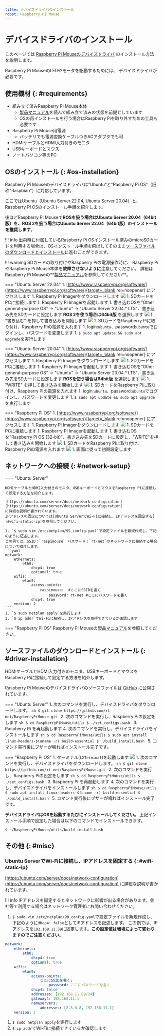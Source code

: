 ```yaml
---
title: デバイスドライバのインストール
robot: Raspberry Pi Mouse
---
```


# デバイスドライバのインストール

このページでは
[Raspberry Pi Mouseのデバイスドライバ](https://github.com/rt-net/RaspberryPiMouse)
のインストール方法を説明します。

Raspberry Pi MouseのLEDやモータを駆動するためには、
デバイスドライバが必要です。

## 使用機材 {: #requirements}


* 組み立て済みRaspberry Pi Mouse本体
    * [製品マニュアル](https://rt-net.jp/products/raspberrypimousev3/#downloads)を読んで組み立て済みの状態を前提としています
    * OSの再インストールを行う場合はRaspberry Piを取り外すための工具も必要です
* Raspberry Pi Mouse用電源
    * バッテリでも電源変換ケーブルつきACアダプタでも可
* HDMIケーブルとHDMI入力付きのモニタ
* USBキーボードとマウス
* ノートパソコン等のPC


## OSのインストール {: #os-installation}

Raspberry Pi Mouseのデバイスドライバは"Ubuntu"と"Raspberry Pi OS"（旧称"Raspbian"）に対応しています。

ここではUbuntu（Ubuntu Server 22.04, Ubuntu Server 20.04）と、Raspberry Pi OSのインストール手順を紹介します。

後ほどRaspberry Pi Mouseで**ROSを扱う場合はUbuntu Server 20.04（64bit版）を、ROS 2を扱う場合はUbuntu Server 22.04（64bit版）のインストールを推奨します**。

!!! info
    出荷時に付属しているRaspberry Pi OSインストール済みのmicroSDカードを利用する場合は、OSインストール手順を飛ばしてそのまま[ソースファイルのダウンロードとインストール](#driver-installation)に進むことができます。

!!! warning
    SDカードの取り付けやRaspberry Piの電源操作時に、
    Raspberry PiやRaspberry Pi Mouse本体を**故障させないように**注意してください。
    詳細はRaspberry Pi Mouseの**[製品マニュアル](https://rt-net.jp/products/raspberrypimousev3/#downloads)を参照してください**。

=== "Ubuntu Server 22.04"
    1. [https://www.raspberrypi.org/software/](https://www.raspberrypi.org/software/){target=_blank rel=noopener} にアクセスします
    1. Raspberry Pi Imagerをダウンロードします
    ![](../../img/raspimouse/driver/download_raspberry_pi_imager.png)
    1. SDカードをPCに接続します
    1. Raspberry Pi Imagerを起動します
    1. 書き込むOSを"Other general-purpose OS" -> "Ubuntu" -> "Ubuntu Server 22.04.* LTS"、書き込み先をSDカードに設定します __ROS 2を使う場合は64bit版__ を選択します
    ![](../../img/raspimouse/driver/pi_imager_settings_ubuntu_22_64bit.png)
    1. "書き込む" を押して書き込みを開始します
    ![](../../img/raspimouse/driver/pi_imager_settings_ubuntu_22.png)
    1. SDカードをRaspberry Piに取り付け、Raspberry Piの電源を入れます
    1. login:`ubuntu`、password:`ubuntu`でログインし、パスワードを変更します
    1. `$ sudo apt update && sudo apt upgrade`を実行します

=== "Ubuntu Server 20.04"
    1. [https://www.raspberrypi.org/software/](https://www.raspberrypi.org/software/){target=_blank rel=noopener} にアクセスします
    1. Raspberry Pi Imagerをダウンロードします
    ![](../../img/raspimouse/driver/download_raspberry_pi_imager.png)
    1. SDカードをPCに接続します
    1. Raspberry Pi Imagerを起動します
    1. 書き込むOSを"Other general-purpose OS" -> "Ubuntu" -> "Ubuntu Server 20.04.* LTS"、書き込み先をSDカードに設定します __ROSを使う場合は64bit版__ を選択します
    ![](../../img/raspimouse/driver/pi_imager_settings_ubuntu_64bit.png)
    1. "WRITE" を押して書き込みを開始します
    ![](../../img/raspimouse/driver/pi_imager_settings_ubuntu.png)
    1. SDカードをRaspberry Piに取り付け、Raspberry Piの電源を入れます
    1. login:`ubuntu`、password:`ubuntu`でログインし、パスワードを変更します
    1. `$ sudo apt update && sudo apt upgrade`を実行します


=== "Raspberry Pi OS"
    1. [https://www.raspberrypi.org/software/](https://www.raspberrypi.org/software/){target=_blank rel=noopener} にアクセスします
    1. Raspberry Pi Imagerをダウンロードします
    ![](../../img/raspimouse/driver/download_raspberry_pi_imager.png)
    1. SDカードをPCに接続します
    1. Raspberry Pi Imagerを起動します
    1. 書き込むOSを"Raspberry Pi OS (32-bit)"、書き込み先をSDカードに設定し、"WRITE"を押して書き込みを開始します
    ![](../../img/raspimouse/driver/pi_imager_settings.png)
    1. SDカードをRaspberry Piに取り付け、Raspberry Piの電源を入れます
    ![](../../img/raspimouse/driver/raspi_os_settings.png)
    1. 画面に従って初期設定します

## ネットワークへの接続 {: #network-setup}

=== "Ubuntu Server"

    HDMIケーブルとHDMI入力付きのモニタ、USBキーボードとマウスをRaspberry Piに接続して設定する方法を紹介します。

    [https://ubuntu.com/server/docs/network-configuration](https://ubuntu.com/server/docs/network-configuration)
    に詳細な説明が書かれています。
    IPアドレスの固定については[Ubuntu ServerでWi-Fiに接続し、IPアドレスを固定する](#wifi-static-ip)を参照してください。

    1. `$ sudo vim /etc/netplan/99_config.yaml`で設定ファイルを新規作成し、下記のように記述します。
    この例では、SSID：`raspimouse` パスワード：`rt-net`のネットワークに接続する場合について紹介します。
    ```yaml
    network:
        ethernets:
            eth0:
                dhcp4: true
                optional: true
        wifis:
            wlan0:
                access-points:
                    raspimouse:  #ここにSSIDを書く
                        password: rt-net #ここにパスワードを書く
                dhcp4: true
        version: 2
    ```
    1. `$ sudo netplan apply`を実行します
    1. `$ ip addr`でWi-Fiに接続し、IPアドレスを取得できているか確認します

=== "Raspberry Pi OS"
    Raspberry Pi Mouseの[製品マニュアル](https://rt-net.jp/products/raspberrypimousev3/#downloads)を参照してください。

## ソースファイルのダウンロードとインストール {: #driver-installation}

HDMIケーブルとHDMI入力付きのモニタ、USBキーボードとマウスをRaspberry Piに接続して設定する方法を紹介します。

Raspberry Pi Mouseのデバイスドライバのソースファイルは
[GitHub](https://github.com/rt-net/RaspberryPiMouse)
に公開されています。

=== "Ubuntu Server"
    1. 次のコマンドを実行し、デバイスドライバをダウンロードします。
    ```sh
    $ git clone https://github.com/rt-net/RaspberryPiMouse.git
    ```
    2. 次のコマンドを実行し、Raspberry Piの設定をします
    ```sh
    $ cd RaspberryPiMouse/utils
    $ ./set_configs.bash
    ```
    3. Raspberry Pi を再起動します
    4. 次のコマンドを実行し、デバイスドライバをインストールします
    ```sh
    $ cd RaspberryPiMouse/utils
    $ sudo apt install linux-headers-$(uname -r) build-essential
    $ ./build_install.bash
    ```
    5. コマンド実行後にブザーが鳴ればインストール完了です。


=== "Raspberry Pi OS"
    1. ターミナル(`LXTerminal`)を起動します
    ![](../../img/raspimouse/driver/open_terminal.png)
        1. 次のコマンドを実行し、デバイスドライバをダウンロードします。
    ```sh
    $ git clone https://github.com/rt-net/RaspberryPiMouse.git
    ```
    2. 次のコマンドを実行し、Raspberry Piの設定をします
    ```sh
    $ cd RaspberryPiMouse/utils
    $ ./set_configs.bash
    ```
    3. Raspberry Pi を再起動します
    4. 次のコマンドを実行し、デバイスドライバをインストールします
    ```sh
    $ cd RaspberryPiMouse/utils
    $ sudo apt install linux-headers-$(uname -r) build-essential
    $ ./build_install.bash
    ```
    5. コマンド実行後にブザーが鳴ればインストール完了です。

**デバイスドライバはOSを起動するたびにインストールしてください。** 上記インストール手順で設定した場合は以下のコマンドでインストールできます。

```
$ ~/RaspberryPiMouse/utils/build_install.bash
```


## その他 {: #misc}

### Ubuntu ServerでWi-Fiに接続し、IPアドレスを固定する {: #wifi-static-ip}

[https://ubuntu.com/server/docs/network-configuration](https://ubuntu.com/server/docs/network-configuration)
に詳細な説明が書かれています。

!!! info
    IPアドレスを固定するとネットワークに影響が出る場合があります。会社等で利用する場合はネットワーク管理者にお問い合わせください。

1. `$ sudo vim /etc/netplan/99_config.yaml`で設定ファイルを新規作成し、下記のように`dhcp4: false`としてIPアドレスを記述します。
この例では、IPアドレスを`192.168.11.89`に固定します。__この設定値は環境によって変わりますのでご注意ください__。
```yaml
network:
    ethernets:
        eth0:
            dhcp4: true
            optional: true
    wifis:
        wlan0:
            access-points:
                ここにSSIDを書く:
                    password: ここにパスワードを書く
            dhcp4: false
            addresses: [192.168.11.89/24]
            gateway4: 192.168.11.1
            nameservers:
                addresses: [8.8.8.8, 192.168.11.1]
    version: 2
```
1. `$ sudo netplan apply`を実行します
1. `$ ip addr`でWi-Fiに接続できているか確認します
